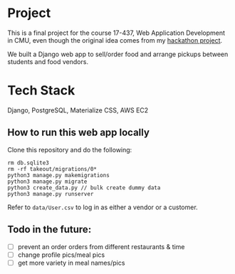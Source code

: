 # Project 

This is a final project for the course 17-437, Web Application Development in CMU, even though the original idea comes from my [hackathon project](https://devpost.com/software/wai-mai-dpq4ou).

We built a Django web app to sell/order food and arrange pickups between students and food vendors.

# Tech Stack
Django, PostgreSQL, Materialize CSS, AWS EC2

## How to run this web app locally
Clone this repository and do the following:
```
rm db.sqlite3
rm -rf takeout/migrations/0*
python3 manage.py makemigrations
python3 manage.py migrate
python3 create_data.py // bulk create dummy data
python3 manage.py runserver
```
Refer to `data/User.csv` to log in as either a vendor or a customer.

## Todo in the future:
- [ ] prevent an order orders from different restaurants & time
- [ ] change profile pics/meal pics
- [ ] get more variety in meal names/pics
